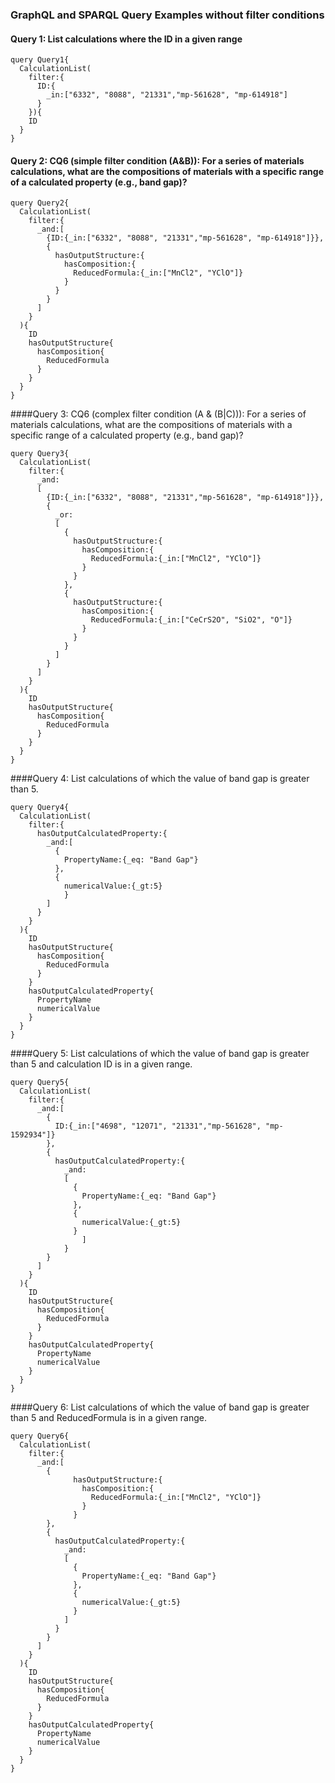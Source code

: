 ### GraphQL and SPARQL Query Examples without filter conditions

#### Query 1: List calculations where the ID in a given range
    query Query1{
      CalculationList(
        filter:{
          ID:{
            _in:["6332", "8088", "21331","mp-561628", "mp-614918"]
          }
        }){
        ID
      }
    }



#### Query 2: CQ6 (simple filter condition (A&B)): For a series of materials calculations, what are the compositions of materials with a specific range of a calculated property (e.g., band gap)?
    query Query2{
      CalculationList(
        filter:{
          _and:[
            {ID:{_in:["6332", "8088", "21331","mp-561628", "mp-614918"]}},
            {
              hasOutputStructure:{
                hasComposition:{
                  ReducedFormula:{_in:["MnCl2", "YClO"]}
                }
              }      
            }
          ]
        }
      ){
        ID
        hasOutputStructure{
          hasComposition{
            ReducedFormula
          }
        }
      }
    }


####Query 3: CQ6 (complex filter condition (A & (B|C))): For a series of materials calculations, what are the compositions of materials with a specific range of a calculated property (e.g., band gap)?

    query Query3{
      CalculationList(
        filter:{
          _and:
          [
            {ID:{_in:["6332", "8088", "21331","mp-561628", "mp-614918"]}},
            {
              _or:
              [
                {
                  hasOutputStructure:{
                    hasComposition:{
                      ReducedFormula:{_in:["MnCl2", "YClO"]}
                    }
                  }
                },
                {
                  hasOutputStructure:{
                    hasComposition:{
                      ReducedFormula:{_in:["CeCrS2O", "SiO2", "O"]}
                    }
                  }
                }
              ]
            }
          ]
        }
      ){
        ID
        hasOutputStructure{
          hasComposition{
            ReducedFormula
          }
        }
      }
    }

####Query 4: List calculations of which the value of band gap is greater than 5.

    query Query4{
      CalculationList(
        filter:{
          hasOutputCalculatedProperty:{
            _and:[
              {
                PropertyName:{_eq: "Band Gap"}
              },
              {
                numericalValue:{_gt:5}
                }
            ]
          }
        }
      ){
        ID
        hasOutputStructure{
          hasComposition{
            ReducedFormula
          }
        }
        hasOutputCalculatedProperty{
          PropertyName
          numericalValue
        }
      }
    }

####Query 5: List calculations of which the value of band gap is greater than 5 and calculation ID is in a given range.

    query Query5{
      CalculationList(
        filter:{
          _and:[
            {
              ID:{_in:["4698", "12071", "21331","mp-561628", "mp-1592934"]}
            },
            {
              hasOutputCalculatedProperty:{
                _and:
                [
                  {
                    PropertyName:{_eq: "Band Gap"}
                  },
                  {
                    numericalValue:{_gt:5}
                  }
                    ]
                }
            }
          ]
        }
      ){
        ID
        hasOutputStructure{
          hasComposition{
            ReducedFormula
          }
        }
        hasOutputCalculatedProperty{
          PropertyName
          numericalValue
        }
      }
    }

####Query 6: List calculations of which the value of band gap is greater than 5 and ReducedFormula is in a given range.

    query Query6{
      CalculationList(
        filter:{
          _and:[
            {
                  hasOutputStructure:{
                    hasComposition:{
                      ReducedFormula:{_in:["MnCl2", "YClO"]}
                    }
                  }
            },
            {
              hasOutputCalculatedProperty:{
                _and:
                [
                  {
                    PropertyName:{_eq: "Band Gap"}
                  },
                  {
                    numericalValue:{_gt:5}
                  }
                ]
              }
            }
          ]
        }
      ){
        ID
        hasOutputStructure{
          hasComposition{
            ReducedFormula
          }
        }
        hasOutputCalculatedProperty{
          PropertyName
          numericalValue
        }
      }
    }
